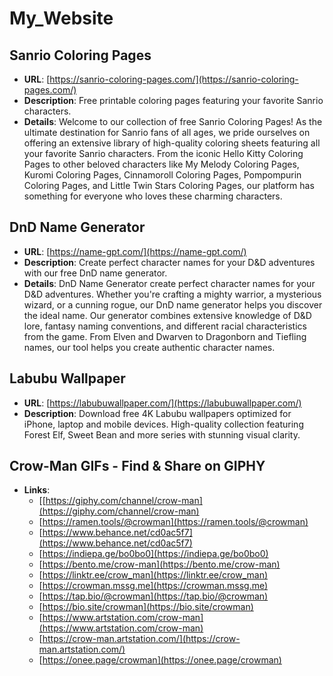 # My_Website

## Sanrio Coloring Pages
- **URL**: [https://sanrio-coloring-pages.com/](https://sanrio-coloring-pages.com/)
- **Description**: Free printable coloring pages featuring your favorite Sanrio characters.
- **Details**: Welcome to our collection of free Sanrio Coloring Pages! As the ultimate destination for Sanrio fans of all ages, we pride ourselves on offering an extensive library of high-quality coloring sheets featuring all your favorite Sanrio characters. From the iconic Hello Kitty Coloring Pages to other beloved characters like My Melody Coloring Pages, Kuromi Coloring Pages, Cinnamoroll Coloring Pages, Pompompurin Coloring Pages, and Little Twin Stars Coloring Pages, our platform has something for everyone who loves these charming characters.

## DnD Name Generator
- **URL**: [https://name-gpt.com/](https://name-gpt.com/)
- **Description**: Create perfect character names for your D&D adventures with our free DnD name generator.
- **Details**: DnD Name Generator create perfect character names for your D&D adventures. Whether you're crafting a mighty warrior, a mysterious wizard, or a cunning rogue, our DnD name generator helps you discover the ideal name. Our generator combines extensive knowledge of D&D lore, fantasy naming conventions, and different racial characteristics from the game. From Elven and Dwarven to Dragonborn and Tiefling names, our tool helps you create authentic character names.

## Labubu Wallpaper
- **URL**: [https://labubuwallpaper.com/](https://labubuwallpaper.com/)
- **Description**: Download free 4K Labubu wallpapers optimized for iPhone, laptop and mobile devices. High-quality collection featuring Forest Elf, Sweet Bean and more series with stunning visual clarity.

## Crow-Man GIFs - Find & Share on GIPHY
- **Links**:
  - [[https://giphy.com/channel/crow-man](https://giphy.com/channel/crow-man)
  - [https://ramen.tools/@crowman](https://ramen.tools/@crowman)
  - [https://www.behance.net/cd0ac5f7](https://www.behance.net/cd0ac5f7)
  - [https://indiepa.ge/bo0bo0](https://indiepa.ge/bo0bo0)
  - [https://bento.me/crow-man](https://bento.me/crow-man)
  - [https://linktr.ee/crow_man](https://linktr.ee/crow_man)
  - [https://crowman.mssg.me](https://crowman.mssg.me)
  - [https://tap.bio/@crowman](https://tap.bio/@crowman)
  - [https://bio.site/crowman](https://bio.site/crowman)
  - [https://www.artstation.com/crow-man](https://www.artstation.com/crow-man)
  - [https://crow-man.artstation.com/](https://crow-man.artstation.com/)
  - [https://onee.page/crowman](https://onee.page/crowman)
